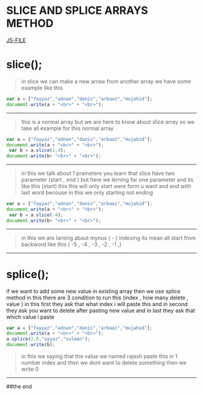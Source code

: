 # SLICE AND SPLICE ARRAYS METHOD
[JS-FILE](/js/41-array-slice&splice.js)

# slice();
>in slice we can make a new arraw from another array we have some example like this

```javascript
var a = ["fayyaz","adnan","danis","arbaaz","mujahid"];
document.write(a + "<br>" + "<br>");
```

---

>this is a normal array but we are here to know about slice array so we take all example for this normal array

```javascript
var a = ["fayyaz","adnan","danis","arbaaz","mujahid"];
document.write(a + "<br>" + "<br>");
 var b = a.slice(1,4);
document.write(b+ "<br>" + "<br>");
```

---

>in this we talk about 1 prametere you learn that slice have two parameter (start , end ) but here we lerning for one parameter and its like this (start) this this will only start were form u want and end with last word becouse in this we only starting not ending

```javascript
var a = ["fayyaz","adnan","danis","arbaaz","mujahid"];
document.write(a + "<br>" + "<br>");
 var b = a.slice(-4);
document.write(b+ "<br>" + "<br>");
```

---

>in this we are larning about mynus ( - ) indexing its mean all start from backword like this ( -5 , -4 , -3 , -2 , -1 ,)

---

# splice();
if we want to add some new value in existing array then we use splice method in this there are 3 condition to run this (index , how many delete , value ) in this first they ask that what index i will paste this and in second they ask you want to delete after pasting new value and in last they ask that which value i paste

```javascript
var a = ["fayyaz","adnan","danis","arbaaz","mujahid"];
document.write(a + "<br>" + "<br>");
a.splice(2,0,"ayyaz","sulman");
document.write(b);
```

>in this we saying that the value we named rajesh paste this in 1 number index and then we dont want to delete something then we write 0

---

##the end

